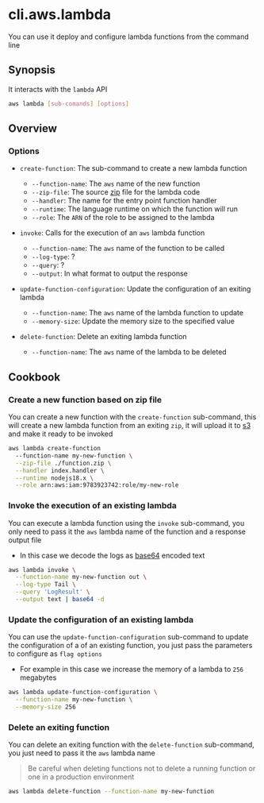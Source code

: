 # cli.aws.lambda

You can use it deploy and configure lambda functions from the command line

## Synopsis

It interacts with the `lambda` API

```sh
aws lambda [sub-comands] [options]
```

## Overview

### Options

- `create-function`: The sub-command to create a new lambda function
  - `--function-name`: The `aws` name of the new function
  - `--zip-file`: The source [zip](./kg1a.md) file for the lambda code
  - `--handler`: The name for the entry point function handler
  - `--runtime`: The language runtime on which the function will run
  - `--role`: The `ARN` of the role to be assigned to the lambda

- `invoke`: Calls for the execution of an `aws` lambda function
  - `--function-name`: The `aws` name of the function to be called
  - `--log-type`: ?
  - `--query`: ?
  - `--output`: In what format to output the response

- `update-function-configuration`: Update the configuration of an exiting lambda
  - `--function-name`: The `aws` name of the lambda function to update
  - `--memory-size`: Update the memory size to the specified value

- `delete-function`: Delete an exiting lambda function
  - `--function-name`: The `aws` name of the lambda to be deleted

## Cookbook

### Create a new function based on zip file

You can create a new function with the `create-function` sub-command, this
will create a new lambda function from an exiting `zip`, it will upload it
to [s3](./2s8v.md) and make it ready to be invoked

```sh
aws lambda create-function 
  --function-name my-new-function \
  --zip-file ./function.zip \
  --handler index.handler \
  --runtime nodejs18.x \
  --role arn:aws:iam:9783923742:role/my-new-role
```

### Invoke the execution of an existing lambda

You can execute a lambda function using the `invoke` sub-command, you only need
to pass it the `aws` lambda name of the function and a response output file

- In this case we decode the logs as [base64](./nlre.md) encoded text

```sh
aws lambda invoke \
  --function-name my-new-function out \
  --log-type Tail \
  --query 'LogResult' \
  --output text | base64 -d
```

### Update the configuration of an existing lambda

You can use the `update-function-configuration` sub-command to update the configuration of a
of an existing function, you just pass the parameters to configure as `flag options`

- For example in this case we increase the memory of a lambda to `256` megabytes

```sh
aws lambda update-function-configuration \
  --function-name my-new-function \
  --memory-size 256
```

### Delete an exiting function

You can delete an exiting function with the `delete-function` sub-command, you just
need to pass it the `aws` lambda name

> Be careful when deleting functions not to delete a running function or one
> in a production environment

```sh
aws lambda delete-function --function-name my-new-function
``` 
